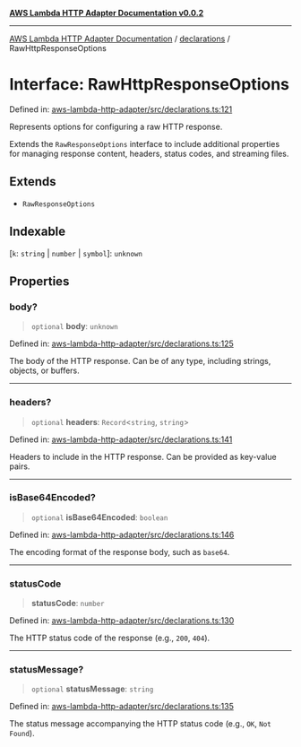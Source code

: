 [**AWS Lambda HTTP Adapter Documentation v0.0.2**](../../README.md)

***

[AWS Lambda HTTP Adapter Documentation](../../modules.md) / [declarations](../README.md) / RawHttpResponseOptions

# Interface: RawHttpResponseOptions

Defined in: [aws-lambda-http-adapter/src/declarations.ts:121](https://github.com/stonemjs/aws-lambda-http-adapter/blob/b2e29f567ac56717023f9597000ee3f0d0278093/src/declarations.ts#L121)

Represents options for configuring a raw HTTP response.

Extends the `RawResponseOptions` interface to include additional properties
for managing response content, headers, status codes, and streaming files.

## Extends

- `RawResponseOptions`

## Indexable

\[`k`: `string` \| `number` \| `symbol`\]: `unknown`

## Properties

### body?

> `optional` **body**: `unknown`

Defined in: [aws-lambda-http-adapter/src/declarations.ts:125](https://github.com/stonemjs/aws-lambda-http-adapter/blob/b2e29f567ac56717023f9597000ee3f0d0278093/src/declarations.ts#L125)

The body of the HTTP response. Can be of any type, including strings, objects, or buffers.

***

### headers?

> `optional` **headers**: `Record`\<`string`, `string`\>

Defined in: [aws-lambda-http-adapter/src/declarations.ts:141](https://github.com/stonemjs/aws-lambda-http-adapter/blob/b2e29f567ac56717023f9597000ee3f0d0278093/src/declarations.ts#L141)

Headers to include in the HTTP response.
Can be provided as key-value pairs.

***

### isBase64Encoded?

> `optional` **isBase64Encoded**: `boolean`

Defined in: [aws-lambda-http-adapter/src/declarations.ts:146](https://github.com/stonemjs/aws-lambda-http-adapter/blob/b2e29f567ac56717023f9597000ee3f0d0278093/src/declarations.ts#L146)

The encoding format of the response body, such as `base64`.

***

### statusCode

> **statusCode**: `number`

Defined in: [aws-lambda-http-adapter/src/declarations.ts:130](https://github.com/stonemjs/aws-lambda-http-adapter/blob/b2e29f567ac56717023f9597000ee3f0d0278093/src/declarations.ts#L130)

The HTTP status code of the response (e.g., `200`, `404`).

***

### statusMessage?

> `optional` **statusMessage**: `string`

Defined in: [aws-lambda-http-adapter/src/declarations.ts:135](https://github.com/stonemjs/aws-lambda-http-adapter/blob/b2e29f567ac56717023f9597000ee3f0d0278093/src/declarations.ts#L135)

The status message accompanying the HTTP status code (e.g., `OK`, `Not Found`).
